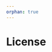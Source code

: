 ```yaml
---
orphan: true
---
```


# License

```{include} ../LICENSE

```
                                                                                                                                                                                                                                                                                                                   